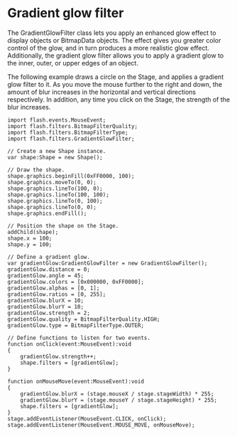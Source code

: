 # Gradient glow filter

The GradientGlowFilter class lets you apply an enhanced glow effect to display
objects or BitmapData objects. The effect gives you greater color control of the
glow, and in turn produces a more realistic glow effect. Additionally, the
gradient glow filter allows you to apply a gradient glow to the inner, outer, or
upper edges of an object.

The following example draws a circle on the Stage, and applies a gradient glow
filter to it. As you move the mouse further to the right and down, the amount of
blur increases in the horizontal and vertical directions respectively. In
addition, any time you click on the Stage, the strength of the blur increases.

    import flash.events.MouseEvent;
    import flash.filters.BitmapFilterQuality;
    import flash.filters.BitmapFilterType;
    import flash.filters.GradientGlowFilter;

    // Create a new Shape instance.
    var shape:Shape = new Shape();

    // Draw the shape.
    shape.graphics.beginFill(0xFF0000, 100);
    shape.graphics.moveTo(0, 0);
    shape.graphics.lineTo(100, 0);
    shape.graphics.lineTo(100, 100);
    shape.graphics.lineTo(0, 100);
    shape.graphics.lineTo(0, 0);
    shape.graphics.endFill();

    // Position the shape on the Stage.
    addChild(shape);
    shape.x = 100;
    shape.y = 100;

    // Define a gradient glow.
    var gradientGlow:GradientGlowFilter = new GradientGlowFilter();
    gradientGlow.distance = 0;
    gradientGlow.angle = 45;
    gradientGlow.colors = [0x000000, 0xFF0000];
    gradientGlow.alphas = [0, 1];
    gradientGlow.ratios = [0, 255];
    gradientGlow.blurX = 10;
    gradientGlow.blurY = 10;
    gradientGlow.strength = 2;
    gradientGlow.quality = BitmapFilterQuality.HIGH;
    gradientGlow.type = BitmapFilterType.OUTER;

    // Define functions to listen for two events.
    function onClick(event:MouseEvent):void
    {
        gradientGlow.strength++;
        shape.filters = [gradientGlow];
    }

    function onMouseMove(event:MouseEvent):void
    {
        gradientGlow.blurX = (stage.mouseX / stage.stageWidth) * 255;
        gradientGlow.blurY = (stage.mouseY / stage.stageHeight) * 255;
        shape.filters = [gradientGlow];
    }
    stage.addEventListener(MouseEvent.CLICK, onClick);
    stage.addEventListener(MouseEvent.MOUSE_MOVE, onMouseMove);
